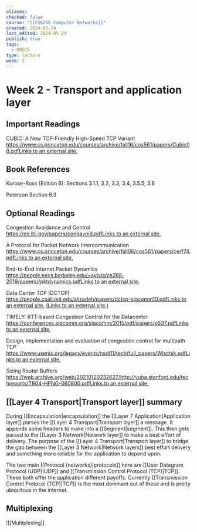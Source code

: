 ```yaml
---
aliases: 
checked: false
course: "[[CS6250 Computer Networks]]"
created: 2024-05-24
last_edited: 2024-05-24
publish: true
tags:
  - OMSCS
type: lecture
week: 2
---
```

# Week 2 - Transport and application layer

## Important Readings

CUBIC: A New TCP-Friendly High-Speed TCP Variant  
[https://www.cs.princeton.edu/courses/archive/fall16/cos561/papers/Cubic08.pdfLinks to an external site.](https://www.cs.princeton.edu/courses/archive/fall16/cos561/papers/Cubic08.pdf)  

## Book References

Kurose-Ross (Edition 6): Sections 3.1.1, 3.2, 3.3, 3.4, 3.5.5, 3.6

Peterson Section 6.3

## Optional Readings

Congestion Avoidance and Control  
[https://ee.lbl.gov/papers/congavoid.pdfLinks to an external site.](https://ee.lbl.gov/papers/congavoid.pdf)  

A Protocol for Packet Network Intercommunication  
[https://www.cs.princeton.edu/courses/archive/fall06/cos561/papers/cerf74.pdfLinks to an external site.](https://www.cs.princeton.edu/courses/archive/fall06/cos561/papers/cerf74.pdf)

End-to-End Internet Packet Dynamics  
[https://people.eecs.berkeley.edu/~sylvia/cs268-2019/papers//pktdynamics.pdfLinks to an external site.](https://people.eecs.berkeley.edu/~sylvia/cs268-2019/papers//pktdynamics.pdf)

Data Center TCP (DCTCP)  
[https://people.csail.mit.edu/alizadeh/papers/dctcp-sigcomm10.pdfLinks to an external site.](https://people.csail.mit.edu/alizadeh/papers/dctcp-sigcomm10.pdf "Link") [(Links to an external site.)](https://people.csail.mit.edu/alizadeh/papers/dctcp-sigcomm10.pdf)

TIMELY: RTT-based Congestion Control for the Datacenter  
[https://conferences.sigcomm.org/sigcomm/2015/pdf/papers/p537.pdfLinks to an external site.](https://conferences.sigcomm.org/sigcomm/2015/pdf/papers/p537.pdf "Link")

Design, implementation and evaluation of congestion control for multipath TCP  
[https://www.usenix.org/legacy/events/nsdi11/tech/full_papers/Wischik.pdfLinks to an external site.](https://www.usenix.org/legacy/events/nsdi11/tech/full_papers/Wischik.pdf)

Sizing Router Buffers  
[https://web.archive.org/web/20210120232627/http://yuba.stanford.edu/techreports/TR04-HPNG-060800.pdfLinks to an external site.](https://web.archive.org/web/20210120232627/http://yuba.stanford.edu/techreports/TR04-HPNG-060800.pdf)

## [[Layer 4 Transport|Transport layer]] summary

During [[Encapsulation|encapsulation]] the [[Layer 7 Application|Application layer]] parses the [[Layer 4 Transport|Transport layer]] a message. It appends some headers to make into a [[Segment|segment]]. This then gets parsed to the [[Layer 3 Network|Network layer]] to make a best effort of delivery. The purpose of the [[Layer 4 Transport|Transport layer]] to bridge the gap between the [[Layer 3 Network|Network layers]] best effort delivery and something more reliable for the application to depend upon.

The two main [[Protocol (networks)|protocols]] here are [[User Datagram Protocol (UDP)|UDP]] and [[Transmission Control Protocol (TCP)|TCP]]. These both offer the application different payoffs. Currently [[Transmission Control Protocol (TCP)|TCP]] is the most dominant out of these and is pretty ubiquitous in the internet.

## Multiplexing

![[Multiplexing]]

